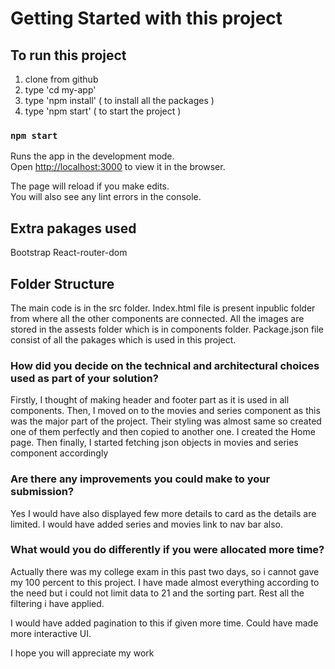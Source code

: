# Getting Started with this project


## To run this project
1. clone from github
2. type 'cd my-app'
3. type 'npm install'
( to install all the packages )
4. type 'npm start'
( to start the project )

### `npm start`

Runs the app in the development mode.\
Open [http://localhost:3000](http://localhost:3000) to view it in the browser.

The page will reload if you make edits.\
You will also see any lint errors in the console.

## Extra pakages used

Bootstrap
React-router-dom

## Folder Structure
The main code is in the src folder. Index.html file is present inpublic folder from where all the other components are connected.
All the images are stored in the assests folder which is in components folder.
Package.json file consist of all the pakages which is used in this project.

### How did you decide on the technical and architectural choices used as part of your solution?
Firstly, I thought of making header and footer part as it is used in all components.
Then, I moved on to the movies and series component as this was the major part of the project. Their styling was almost same so created one of them perfectly and then copied to another one.
I created the Home page.
Then finally, I started fetching json objects in movies and series component accordingly

### Are there any improvements you could make to your submission?
Yes I would have also displayed few more details to card as the details are limited.
I would have added series and movies link to nav bar also.

### What would you do differently if you were allocated more time?
Actually there was my college exam in this past two days, so i cannot gave my 100 percent to this project.
I have made almost everything according to the need but i could not limit data to 21 and the sorting part.
Rest all the filtering i have applied.

I would have added pagination to this if given more time.
Could have made more interactive UI.

I hope you will appreciate my work
